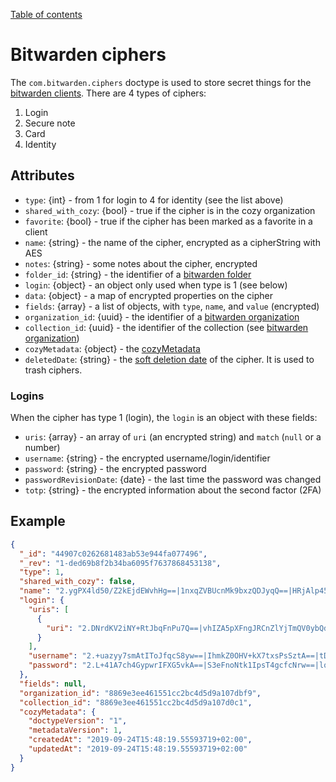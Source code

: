 [Table of contents](README.md#table-of-contents)

# Bitwarden ciphers

The `com.bitwarden.ciphers` doctype is used to store secret things for the
[bitwarden clients](https://bitwarden.com/). There are 4 types of ciphers:

1. Login
2. Secure note
3. Card
4. Identity

## Attributes

- `type`: {int} - from 1 for login to 4 for identity (see the list above)
- `shared_with_cozy`: {bool} - true if the cipher is in the cozy organization
- `favorite`: {bool} - true if the cipher has been marked as a favorite in a client
- `name`: {string} - the name of the cipher, encrypted as a cipherString with AES
- `notes`: {string} - some notes about the cipher, encrypted
- `folder_id`: {string} - the identifier of a [bitwarden folder](./com.bitwarden.folders.md)
- `login`: {object} - an object only used when type is 1 (see below)
- `data`: {object} - a map of encrypted properties on the cipher
- `fields`: {array} - a list of objects, with `type`, `name`, and `value` (encrypted)
- `organization_id`: {uuid} - the identifier of a [bitwarden organization](./com.bitwarden.organizations.md)
- `collection_id`: {uuid} - the identifier of the collection (see [bitwarden organization](./com.bitwarden.organizations.md))
- `cozyMetadata`: {object} - the [cozyMetadata](README.md#document-metadata)
- `deletedDate`: {string} - the [soft deletion date](https://docs.cozy.io/en/cozy-stack/bitwarden/#put-bitwardenapiciphersiddelete) of the cipher. It is used to trash ciphers.

### Logins

When the cipher has type 1 (login), the `login` is an object with these fields:

- `uris`: {array} - an array of `uri` (an encrypted string) and `match` (`null` or a number)
- `username`: {string} - the encrypted username/login/identifier
- `password`: {string} - the encrypted password
- `passwordRevisionDate`: {date} - the last time the password was changed
- `totp`: {string} - the encrypted information about the second factor (2FA)

## Example

```json
{
  "_id": "44907c0262681483ab53e944fa077496",
  "_rev": "1-ded69b8f2b34ba6095f7637868453138",
  "type": 1,
  "shared_with_cozy": false,
  "name": "2.ygPX4ld50/Z2kEjdEWvhHg==|1nxqZVBUcnMk9bxzQDJyqQ==|HRjAlp45dJ2RBRBGY6yvDvZseOD49oimuUU5y12MuHk=",
  "login": {
    "uris": [
      {
        "uri": "2.DNrdKV2iNY+RtJbqFnPu7Q==|vhIZA5pXFngJRCnZlYjTmQV0ybQdJ6lNzt1CoTauwVI=|PiDEUFpvEaJtrKADSnyuqALajPHnDmfQsiDLEqF+3YY="
      }
    ],
    "username": "2.+uazyy7smAtIToJfqcS8yw==|IhmkZ0OHV+kX7txsPsSztA==|tDc1Zgknyl/JMn/O44hWZBaywSsHGeRGvK7ffEr5SdM=",
    "password": "2.L+41A7ch4GypwrIFXG5vkA==|S3eFnoNtk1IpsT4gcfcNrw==|lqdBTpSHKqTJtgBBXBXqm2K249AF1gZMec4cFf5gqR0="
  },
  "fields": null,
  "organization_id": "8869e3ee461551cc2bc4d5d9a107dbf9",
  "collection_id": "8869e3ee461551cc2bc4d5d9a107d0c1",
  "cozyMetadata": {
    "doctypeVersion": "1",
    "metadataVersion": 1,
    "createdAt": "2019-09-24T15:48:19.55593719+02:00",
    "updatedAt": "2019-09-24T15:48:19.55593719+02:00"
  }
}
```
